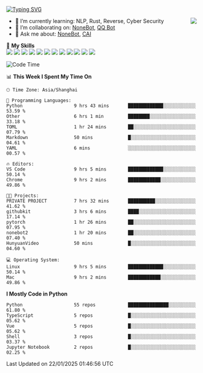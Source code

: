 [![Typing SVG](https://readme-typing-svg.herokuapp.com?size=25&duration=2500&color=8C43EA&vCenter=true&width=200&height=40&lines=Hi+there+%F0%9F%91%8B%F0%9F%8F%BB;I'm+yanyongyu)](https://git.io/typing-svg)

<a href="#">
  <img align="right" src="https://github-readme-stats.vercel.app/api?username=yanyongyu&count_private=true&show_icons=true&bg_color=15,f2f7fd,E0EAFC" />
</a>

- 🌱 I’m currently learning: NLP, Rust, Reverse, Cyber Security
- 👯 I’m collaborating on: [NoneBot](https://github.com/nonebot), [QQ Bot](https://github.com/Mrs4s/go-cqhttp)
- 💬 Ask me about: [NoneBot](https://github.com/nonebot), [CAI](https://github.com/cscs181/CAI)

🌟 **My Skills**  
![](https://img.shields.io/badge/-Python-3e74a2?style=flat-square&logo=Python&logoColor=fff)
![](https://img.shields.io/badge/-TypeScript-3178C6?style=flat-square&logo=TypeScript&logoColor=fff)
![](https://img.shields.io/badge/-Vue-4fc08d?style=flat-square&logo=Vue.js&logoColor=fff)
![](https://img.shields.io/badge/-React-2d98ce?style=flat-square&logo=React&logoColor=fff)
![](https://img.shields.io/badge/-FastAPI-009688?style=flat-square&logo=FastAPI&logoColor=fff)
![](https://img.shields.io/badge/-Linux-000000?style=flat-square&logo=Linux&logoColor=fff)
![](https://img.shields.io/badge/-Docker-2496ED?style=flat-square&logo=Docker&logoColor=fff)
![](https://img.shields.io/badge/-Kubernetes-326CE5?style=flat-square&logo=Kubernetes&logoColor=fff)
![](https://img.shields.io/badge/-GitHub%20Actions-2088FF?style=flat-square&logo=GitHubActions&logoColor=fff)
![](https://img.shields.io/badge/-PostgreSQL-4169E1?style=flat-square&logo=PostgreSQL&logoColor=fff)
![](https://img.shields.io/badge/-Redis-DC382D?style=flat-square&logo=Redis&logoColor=fff)
![](https://img.shields.io/badge/-MongoDB-47A248?style=flat-square&logo=MongoDB&logoColor=fff)

<!--START_SECTION:waka-->
![Code Time](http://img.shields.io/badge/Code%20Time-7%2C111%20hrs%2022%20mins-blue)

📊 **This Week I Spent My Time On** 

```text
🕑︎ Time Zone: Asia/Shanghai

💬 Programming Languages: 
Python                   9 hrs 43 mins       █████████████░░░░░░░░░░░░   53.59 % 
Other                    6 hrs 1 min         ████████░░░░░░░░░░░░░░░░░   33.18 % 
TOML                     1 hr 24 mins        ██░░░░░░░░░░░░░░░░░░░░░░░   07.79 % 
Markdown                 50 mins             █░░░░░░░░░░░░░░░░░░░░░░░░   04.61 % 
YAML                     6 mins              ░░░░░░░░░░░░░░░░░░░░░░░░░   00.57 % 

🔥 Editors: 
VS Code                  9 hrs 5 mins        █████████████░░░░░░░░░░░░   50.14 % 
Chrome                   9 hrs 2 mins        ████████████░░░░░░░░░░░░░   49.86 % 

🐱‍💻 Projects: 
PRIVATE PROJECT          7 hrs 32 mins       ██████████░░░░░░░░░░░░░░░   41.62 % 
githubkit                3 hrs 6 mins        ████░░░░░░░░░░░░░░░░░░░░░   17.14 % 
pytorch                  1 hr 26 mins        ██░░░░░░░░░░░░░░░░░░░░░░░   07.95 % 
nonebot2                 1 hr 20 mins        ██░░░░░░░░░░░░░░░░░░░░░░░   07.40 % 
HunyuanVideo             50 mins             █░░░░░░░░░░░░░░░░░░░░░░░░   04.60 % 

💻 Operating System: 
Linux                    9 hrs 5 mins        █████████████░░░░░░░░░░░░   50.14 % 
Mac                      9 hrs 2 mins        ████████████░░░░░░░░░░░░░   49.86 % 
```

**I Mostly Code in Python** 

```text
Python                   55 repos            ███████████████░░░░░░░░░░   61.80 % 
TypeScript               5 repos             █░░░░░░░░░░░░░░░░░░░░░░░░   05.62 % 
Vue                      5 repos             █░░░░░░░░░░░░░░░░░░░░░░░░   05.62 % 
Shell                    3 repos             █░░░░░░░░░░░░░░░░░░░░░░░░   03.37 % 
Jupyter Notebook         2 repos             █░░░░░░░░░░░░░░░░░░░░░░░░   02.25 % 
```




 Last Updated on 22/01/2025 01:46:56 UTC
<!--END_SECTION:waka-->
